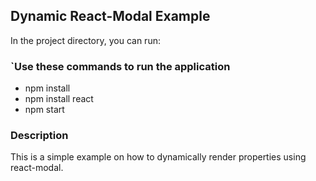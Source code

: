 ## Dynamic React-Modal Example

In the project directory, you can run:

### `Use these commands to run the application
- npm install
- npm install react
- npm start 

### Description

This is a simple example on how to dynamically render properties using react-modal. 


